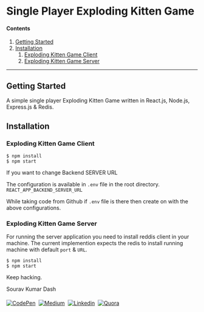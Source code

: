 # Single Player Exploding Kitten Game

#### Contents

1. [Getting Started](#getting-started)
2. [Installation](#installation)
   1. [Exploding Kitten Game Client](#client)
   2. [Exploding Kitten Game Server](#server)

---

## Getting Started

A simple single player Exploding Kitten Game written in React.js, Node.js, Express.js & Redis.

## Installation

### Exploding Kitten Game Client

```terminal
$ npm install
$ npm start
```

If you want to change Backend SERVER URL

The configuration is available in `.env` file in the root directory. `REACT_APP_BACKEND_SERVER_URL`

While taking code from Github if `.env` file is there then create on with the above configurations.

### Exploding Kitten Game Server

For running the server application you need to install reddis client in your machine. The current implemention expects the redis to install running machine with default `port` & `URL`.

```terminal
$ npm install
$ npm start
```

Keep hacking.

Sourav Kumar Dash

<p align="left" style="margin-top: 20px">
<a href="https://codepen.io/yetanothersourav"><img src="https://img.shields.io/badge/Codepen-000000?style=for-the-badge&logo=codepen&logoColor=white" alt="CodePen" /></a>&nbsp;
<a href="https://medium.com/@yetanothersourav"><img src="https://img.shields.io/badge/Medium-12100E?style=for-the-badge&logo=medium&logoColor=white" alt="Medium" /></a>&nbsp;
<a href="https://www.linkedin.com/in/yetanothersourav/"><img src="https://img.shields.io/badge/linkedin-0a66c2?style=for-the-badge&logo=linkedin&logoColor=white" alt="Linkedin" /></a>&nbsp;
<a href="https://www.quora.com/profile/Sourav-Dash-2"><img src="https://img.shields.io/badge/Quora-b92b27?style=for-the-badge&logo=Quora&logoColor=white" alt="Quora" /></a>&nbsp;
</p>

